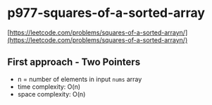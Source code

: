 # p977-squares-of-a-sorted-array
[https://leetcode.com/problems/squares-of-a-sorted-arrayn/](https://leetcode.com/problems/squares-of-a-sorted-arrayn/)

## First approach - Two Pointers

- n = number of elements in input `nums` array
- time complexity: O(n)
- space complexity: O(n)
